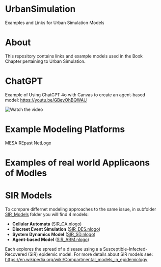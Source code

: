 # UrbanSimulation
Examples and Links for Urban Simulation Models
# About

This repository contains links and example models used in the Book Chapter pertaining to Urban Simulation. 

# ChatGPT 

Example of Using ChatGPT 4o with Canvas to create an agent-based model: <https://youtu.be/GBeyOhBQWAU> 

![Watch the video](https://i9.ytimg.com/vi_webp/egiSIXDUhxI/mq2.webp?sqp=CNCc1r8G-oaymwEmCMACELQB8quKqQMa8AEB-AH-CYAC0AWKAgwIABABGF0gXShdMA8=&rs=AOn4CLAH8DSYyTHMAOdgopltHw7xA-lD4Q)

# Example Modeling Platforms 
MESA
REpast
NetLogo

# Examples of real world Applicaons of Modles 


# SIR Models

To compare differnet modeling approaches to the same issue, in subfolder [SIR_Models](/SIR_Models/) folder you will find 4 models:

* **Cellular Automata** ([SIR_CA.nlogo](SIR_Models/SIR_CA.nlogo))
* **Discreet Event Simulation** ([SIR_DES.nlogo](SIR_Models/SIR_DES.nlogo))
* **System Dynamics Model** ([SIR_SD.nlogo](SIR_Models/SIR_SD.nlogo))
* **Agent-based Model** ([SIR_ABM.nlogo](SIR_Models/SIR_ABM.nlogo))

Each explores the spread of a disease using a a Susceptible-Infected-Recovered (SIR) epidemic model. For more details about SIR models see: <https://en.wikipedia.org/wiki/Compartmental_models_in_epidemiology>


